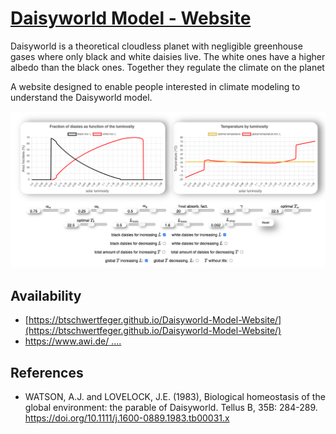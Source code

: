 # [Daisyworld Model - Website](https://btschwertfeger.github.io/Daisyworld-Model-Website/)

Daisyworld is a theoretical cloudless planet with negligible greenhouse gases where only black and white daisies live. The white ones have a higher albedo than the black ones. Together they regulate the climate on the planet

A website designed to enable people interested in climate modeling to understand the Daisyworld model.

![Plots on website](images/plots.png)

## Availability

- [https://btschwertfeger.github.io/Daisyworld-Model-Website/](https://btschwertfeger.github.io/Daisyworld-Model-Website/)
- [https://www.awi.de/ ....](https://www.awi.de/fileadmin/user_upload/AWI/Forschung/Klimawissenschaft/Dynamik_des_Palaeoklimas/DaisyWorld/index.html)

## References

- WATSON, A.J. and LOVELOCK, J.E. (1983), Biological homeostasis of the global environment: the parable of Daisyworld. Tellus B, 35B: 284-289. https://doi.org/10.1111/j.1600-0889.1983.tb00031.x
